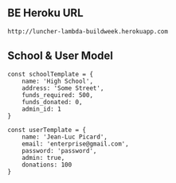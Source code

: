 ## BE Heroku URL
    http://luncher-lambda-buildweek.herokuapp.com

## School & User Model
    const schoolTemplate = {
        name: 'High School',
        address: 'Some Street',
        funds_required: 500,
        funds_donated: 0,
        admin_id: 1 
    }

    const userTemplate = {
        name: 'Jean-Luc Picard',
        email: 'enterprise@gmail.com',
        password: 'password',
        admin: true,
        donations: 100
    }
